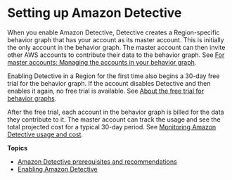 # Setting up Amazon Detective<a name="detective-setup"></a>

When you enable Amazon Detective, Detective creates a Region\-specific behavior graph that has your account as its master account\. This is initially the only account in the behavior graph\. The master account can then invite other AWS accounts to contribute their data to the behavior graph\. See [For master accounts: Managing the accounts in your behavior graph](master-account-graph-management.md)\.

Enabling Detective in a Region for the first time also begins a 30\-day free trial for the behavior graph\. If the account disables Detective and then enables it again, no free trial is available\. See [About the free trial for behavior graphs](free-trial-overview.md)\.

After the free trial, each account in the behavior graph is billed for the data they contribute to it\. The master account can track the usage and see the total projected cost for a typical 30\-day period\. See [Monitoring Amazon Detective usage and cost](usage-tracking.md)\.

**Topics**
+ [Amazon Detective prerequisites and recommendations](detective-prerequisites.md)
+ [Enabling Amazon Detective](detective-enabling.md)
